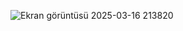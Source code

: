 ![Ekran görüntüsü 2025-03-16 213820](https://github.com/user-attachments/assets/0702ed60-56a0-47ba-9ccf-1ac1b7f25384)
